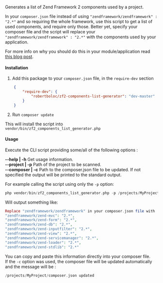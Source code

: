Generates a list of Zend Framework 2 components used by a project.  

In your `composer.json` file instead of using `"zendframework/zendframework" : "2.*"` and so requiring the whole framework,
use this script to get a list of used components, and require only those. Better yet, specify your composer file and the 
script will replace your `"zendframework/zendframework" : "2.*"` with the components used by your application.

For more info on why you should do this in your module/application read 
[this blog post](http://www.michaelgallego.fr/blog/2013/01/21/some-tips-to-write-better-zend-framework-2-modules/#only-set-dependencies-on-what-you-require).

#### Installation

1. Add this package to your `composer.json` file, in the `require-dev` section
```json
    {
        "require-dev": {
            "robertboloc/zf2-components-list-generator": "dev-master"
        }
    }
```

2. Run `composer update`

This will install the script into `vendor/bin/zf2_components_list_generator.php`

#### Usage

Execute the CLI script providing some/all of the following options : 

**--help | -h** Get usage information.  
**--project | -p** Path of the project to be scanned.  
**--composer | -c** Path to the composer.json file to be updated. If not specified the output will be printed to the standard output.

For example calling the script using only the `-p` option:
```php
php vendor/bin/zf2_components_list_generator.php -p /projects/MyProject/
```

Will output something like:
```php
Replace "zendframework/zendframework" in your composer.json file with :
"zendframework/zend-mvc": "2.*",
"zendframework/zend-form": "2.*",
"zendframework/zend-db": "2.*",
"zendframework/zend-inputfilter": "2.*",
"zendframework/zend-view": "2.*",
"zendframework/zend-servicemanager": "2.*",
"zendframework/zend-loader": "2.*",
"zendframework/zend-stdlib": "2.*"
```
You can copy and paste this information directly into your composer file.  
If the `-c` option was used, the composer file will be updated automatically and the message will be :
```php
/projects/MyProject/composer.json updated
```